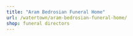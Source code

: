 ```yaml
---
title: "Aram Bedrosian Funeral Home"
url: /watertown/aram-bedrosian-funeral-home/
shop: funeral directors
---
```

